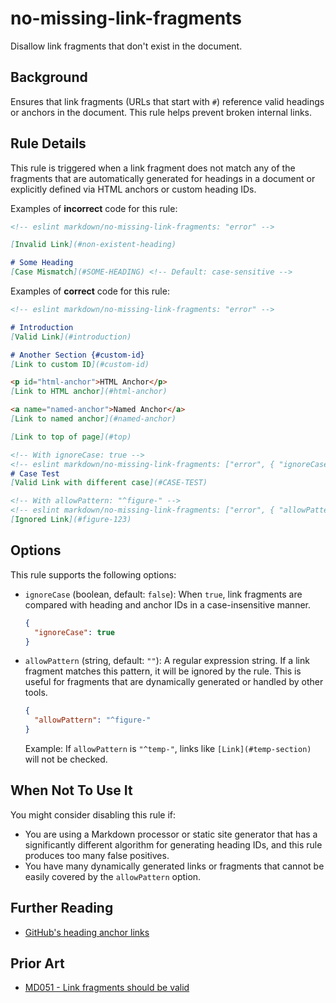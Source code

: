 # no-missing-link-fragments

Disallow link fragments that don't exist in the document.

## Background

Ensures that link fragments (URLs that start with `#`) reference valid headings or anchors in the document. This rule helps prevent broken internal links.

## Rule Details

This rule is triggered when a link fragment does not match any of the fragments that are automatically generated for headings in a document or explicitly defined via HTML anchors or custom heading IDs.

Examples of **incorrect** code for this rule:

```markdown
<!-- eslint markdown/no-missing-link-fragments: "error" -->

[Invalid Link](#non-existent-heading)

# Some Heading
[Case Mismatch](#SOME-HEADING) <!-- Default: case-sensitive -->
```

Examples of **correct** code for this rule:

```markdown
<!-- eslint markdown/no-missing-link-fragments: "error" -->

# Introduction
[Valid Link](#introduction)

# Another Section {#custom-id}
[Link to custom ID](#custom-id)

<p id="html-anchor">HTML Anchor</p>
[Link to HTML anchor](#html-anchor)

<a name="named-anchor">Named Anchor</a>
[Link to named anchor](#named-anchor)

[Link to top of page](#top)

<!-- With ignoreCase: true -->
<!-- eslint markdown/no-missing-link-fragments: ["error", { "ignoreCase": true }] -->
# Case Test
[Valid Link with different case](#CASE-TEST)

<!-- With allowPattern: "^figure-" -->
<!-- eslint markdown/no-missing-link-fragments: ["error", { "allowPattern": "^figure-" }] -->
[Ignored Link](#figure-123)
```

## Options

This rule supports the following options:

* `ignoreCase` (boolean, default: `false`):
    When `true`, link fragments are compared with heading and anchor IDs in a case-insensitive manner.

    ```json
    {
      "ignoreCase": true
    }
    ```

* `allowPattern` (string, default: `""`):
    A regular expression string. If a link fragment matches this pattern, it will be ignored by the rule. This is useful for fragments that are dynamically generated or handled by other tools.

    ```json
    {
      "allowPattern": "^figure-"
    }
    ```

    Example: If `allowPattern` is `"^temp-"`, links like `[Link](#temp-section)` will not be checked.

## When Not To Use It

You might consider disabling this rule if:

* You are using a Markdown processor or static site generator that has a significantly different algorithm for generating heading IDs, and this rule produces too many false positives.
* You have many dynamically generated links or fragments that cannot be easily covered by the `allowPattern` option.

## Further Reading

* [GitHub's heading anchor links](https://docs.github.com/en/get-started/writing-on-github/getting-started-with-writing-and-formatting-on-github/basic-writing-and-formatting-syntax#section-links)

## Prior Art

* [MD051 - Link fragments should be valid](https://github.com/DavidAnson/markdownlint/blob/main/doc/md051.md)
